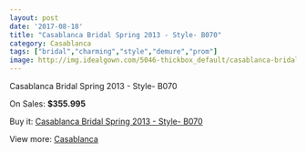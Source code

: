```yaml
---
layout: post
date: '2017-08-18'
title: "Casablanca Bridal Spring 2013 - Style- B070"
category: Casablanca
tags: ["bridal","charming","style","demure","prom"]
image: http://img.idealgown.com/5046-thickbox_default/casablanca-bridal-spring-2013-style-b070.jpg
---
```

Casablanca Bridal Spring 2013 - Style- B070

On Sales: **$355.995**
<a href="https://www.idealgown.com/en/casablanca/2266-casablanca-bridal-spring-2013-style-b070.html"><amp-img layout="responsive" width="600" height="600" src="//img.idealgown.com/5046-thickbox_default/casablanca-bridal-spring-2013-style-b070.jpg" alt="Casablanca Bridal Spring 2013 - Style- B070 0" /></a>
<a href="https://www.idealgown.com/en/casablanca/2266-casablanca-bridal-spring-2013-style-b070.html"><amp-img layout="responsive" width="600" height="600" src="//img.idealgown.com/5048-thickbox_default/casablanca-bridal-spring-2013-style-b070.jpg" alt="Casablanca Bridal Spring 2013 - Style- B070 1" /></a>
<a href="https://www.idealgown.com/en/casablanca/2266-casablanca-bridal-spring-2013-style-b070.html"><amp-img layout="responsive" width="600" height="600" src="//img.idealgown.com/5047-thickbox_default/casablanca-bridal-spring-2013-style-b070.jpg" alt="Casablanca Bridal Spring 2013 - Style- B070 2" /></a>

Buy it: [Casablanca Bridal Spring 2013 - Style- B070](https://www.idealgown.com/en/casablanca/2266-casablanca-bridal-spring-2013-style-b070.html "Casablanca Bridal Spring 2013 - Style- B070")

View more: [Casablanca](https://www.idealgown.com/en/31-casablanca "Casablanca")